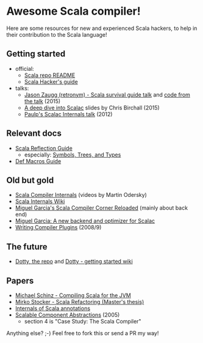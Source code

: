 # Awesome Scala compiler!

Here are some resources for new and experienced Scala hackers, to help in their contribution to the Scala language!

## Getting started

* official:
    * [Scala repo README][10]
    * [Scala Hacker's guide][1]
* talks:
    * [Jason Zaugg (retronym) - Scala survival guide talk][6] and [code from the talk][src-6] (2015)
    * [A deep dive into Scalac][12] slides by Chris Birchall (2015)
    * [Paulp's Scalac Internals talk][5] (2012)

## Relevant docs
* [Scala Reflection Guide][8]
    * especially: [Symbols, Trees, and Types][13]
* [Def Macros Guide][9]

## Old but gold
* [Scala Compiler Internals][3] (videos by Martin Odersky)
* [Scala Internals Wiki][4]
* [Miguel Garcia's Scala Compiler Corner Reloaded][2] (mainly about back end)
* [Miguel Garcia: A new backend and optimizer for Scalac][11]
* [Writing Compiler Plugins][14] (2008/9)

## The future
* [Dotty, the repo][7] and [Dotty - getting started wiki][wiki-7]

## Papers
* [Michael Schinz - Compiling Scala for the JVM][papers-1]
* [Mirko Stocker - Scala Refactoring (Master's thesis)][papers-2]
* [Internals of Scala annotations][papers-3]
* [Scalable Component Abstractions][papers-4] (2005)
    * section 4 is "Case Study: The Scala Compiler"

Anything else? ;-) Feel free to fork this or send a PR my way!

[1]: http://scala-lang.org/contribute/hacker-guide.html
[2]: http://lampwww.epfl.ch/~magarcia/ScalaCompilerCornerReloaded/
[3]: http://www.scala-lang.org/old/node/598
[4]: https://wiki.scala-lang.org/display/SIW/
[5]: https://skillsmatter.com/skillscasts/3265-scalac-internals
[6]: https://www.youtube.com/watch?v=06oP5IXWveM&index=11&list=WL
[src-6]: https://github.com/retronym/scalac-survival-guide
[7]: https://github.com/lampepfl/dotty/
[wiki-7]: https://github.com/lampepfl/dotty/wiki/Getting-Started
[8]: http://docs.scala-lang.org/overviews/reflection/overview.html
[9]: http://docs.scala-lang.org/overviews/macros/overview.html
[10]: https://github.com/scala/scala/blob/2.11.x/README.md
[11]: http://magarciaepfl.github.io/scala/
[12]: http://slides.com/cb372/scalac-scalaworld-2015#/
[13]: http://docs.scala-lang.org/overviews/reflection/symbols-trees-types.html
[14]: http://www.scala-lang.org/old/node/140.html

[papers-1]: http://lampwww.epfl.ch/~schinz/thesis-final-A4.pdf
[papers-2]: http://scala-refactoring.org/wp-content/uploads/scala-refactoring.pdf
[papers-3]: http://www.scala-lang.org/old/sid/5
[papers-4]: http://lampwww.epfl.ch/~odersky/papers/ScalableComponent.pdf
